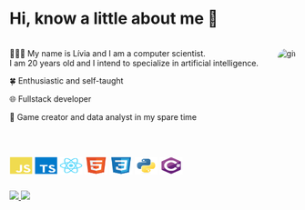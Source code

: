   <h1>Hi, know a little about me 👋</h1>
<div style="display: inline_block"><br>
  
  <img align="right" alt="gif" height="220" style="border-radius:20px " src="https://media.giphy.com/media/v1.Y2lkPTc5MGI3NjExM3IyNGpkcXJ1d3MzbzE4OXQ2cjA2NGJmYXUyNW1xaG9tNWc1a3h3NCZlcD12MV9zdGlja2Vyc19zZWFyY2gmY3Q9cw/TO5meWLySRoZg0GX99/giphy.gif">
  👩🏻‍🔬 My name is Lívia and I am a computer scientist.  <br/>
  I am 20 years old and I intend to specialize in artificial intelligence.

  🍀 Enthusiastic and self-taught

  🌐 Fullstack developer

  🎲 Game creator and data analyst in my spare time

  <br><br>

  <img align="center" alt="Lívia-Js" height="30" width="40" src="https://raw.githubusercontent.com/devicons/devicon/master/icons/javascript/javascript-plain.svg">
  <img align="center" alt="Lívia-Ts" height="30" width="40" src="https://raw.githubusercontent.com/devicons/devicon/master/icons/typescript/typescript-plain.svg">
  <img align="center" alt="Lívia-React" height="30" width="40" src="https://raw.githubusercontent.com/devicons/devicon/master/icons/react/react-original.svg">
  <img align="center" alt="Lívia-HTML" height="30" width="40" src="https://raw.githubusercontent.com/devicons/devicon/master/icons/html5/html5-original.svg">
  <img align="center" alt="Lívia-CSS" height="30" width="40" src="https://raw.githubusercontent.com/devicons/devicon/master/icons/css3/css3-original.svg">
  <img align="center" alt="Lívia-Python" height="30" width="40" src="https://raw.githubusercontent.com/devicons/devicon/master/icons/python/python-original.svg">
  <img align="center" alt="Lívia-Csharp" height="30" width="40" src="https://raw.githubusercontent.com/devicons/devicon/master/icons/csharp/csharp-original.svg">
  
</div>

##

<div> 
  <a href="mailto:liviasouza311@gmail.com">
    <img src="https://img.shields.io/badge/-Gmail-%23333?style=for-the-badge&logo=gmail&logoColor=white" target="_blank">
  </a>
  <a href="https://www.linkedin.com/in/livia-souza-dev01001" target="_blank">
    <img src="https://img.shields.io/badge/-LinkedIn-%230077B5?style=for-the-badge&logo=linkedin&logoColor=white" target="_blank">
  </a> 
</div>

</div>
